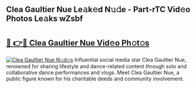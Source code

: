 ## Clea Gaultier Nue Le𝚊k𝚎d N𝚞𝚍e - Part-rTC Vid𝚎o Photos Le𝚊ks wZsbf

# <h2><a href="http://fb2pug0.evod.top/?m=Clea+Gaultier+Nue">🔗 👉🔴 Clea Gaultier Nue Vid𝚎o Ph𝚘t𝚘s</a></h2>

[![Clea Gaultier Nue N𝚞d𝚎s](https://i.imgur.com/8V9OHl7.gif)](http://fb2pug0.evod.top/?m=Clea+Gaultier+Nue)
Influential social media star Clea Gaultier Nue, renowned for sharing lifestyle and dance-related content through solo and collaborative dance performances and vlogs. Meet Clea Gaultier Nue, a public figure known for his charitable deeds and community involvement. 
